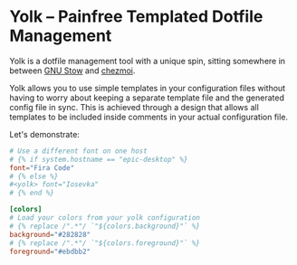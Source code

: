 # Yolk – Painfree Templated Dotfile Management

Yolk is a dotfile management tool with a unique spin,
sitting somewhere in between [GNU Stow](https://www.gnu.org/software/stow/) and [chezmoi](https://www.chezmoi.io/).

Yolk allows you to use simple templates in your configuration files without having to worry about keeping a separate template file and the generated config file in sync.
This is achieved through a design that allows all templates to be included inside comments in your actual configuration file.

Let's demonstrate:
```toml
# Use a different font on one host
# {% if system.hostname == "epic-desktop" %}
font="Fira Code"
# {% else %}
#<yolk> font="Iosevka"
# {% end %}

[colors]
# Load your colors from your yolk configuration
# {% replace /".*"/ `"${colors.background}"` %}
background="#282828"
# {% replace /".*"/ `"${colors.foreground}"` %}
foreground="#ebdbb2"
```

